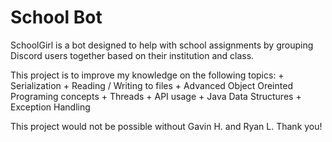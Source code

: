 # School Bot
SchoolGirl is a bot designed to help with school assignments by grouping Discord users together based on their institution and class.

This project is to improve my knowledge on the following topics:
    + Serialization
    + Reading / Writing to files
    + Advanced Object Oreinted Programing concepts
    + Threads
    + API usage
    + Java Data Structures
    + Exception Handling

This project would not be possible without Gavin H. and Ryan L. Thank you!


